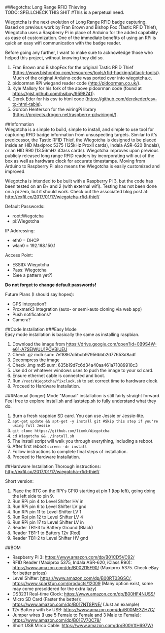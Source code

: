 #Wiegotcha: Long Range RFID Thieving  
TODO: SPELLCHECK THIS SHIT #This is a perpetual need.  
  
Wiegotcha is the next evolution of Long Range RFID badge capturing. Based on previous work by Fran Brown and Bishop Fox (Tastic RFID Thief), Wiegotcha uses a Raspberry Pi in place of Arduino for the added capability as ease of customization. One of the immediate benefits of using an RPi is quick an easy wifi communication with the badge reader.  
  
Before going any further, I want to make sure to acknowledge those who helped this project, without knowing they did so.  
1. Fran Brown and BishopFox for the original Tastic RFID Thief (https://www.bishopfox.com/resources/tools/rfid-hacking/attack-tools/). Much of the original Arduino code was ported over into wiegotcha.c.  
2. pidoorman RPi wiegand reader code (http://pidoorman.co.uk/).  
3. Kyle Mallory for his fork of the above pidoorman code (found at https://gist.github.com/hsiboy/9598741).  
4. Derek Eder for his csv to html code (https://github.com/derekeder/csv-to-html-table).  
5. Gordon Henterson for the wiringPi library (https://projects.drogon.net/raspberry-pi/wiringpi/).  
  
##Information  
Wiegotcha is a simple to build, simple to install, and simple to use tool for capturing RFID badge information from unsuspecting targets. Similar to it's predicessor, the Tastic RFID Thief, the Wiegotcha is designed to be placed inside an HID Maxiprox 5375 (125kHz ProxII cards), Indala ASR-620 (Indala), or an HID R90 (13.56mHz iClass cards). Wiegotcha improves upon previous publicly released long range RFID readers by incorporating wifi out of the box as well as hardware clock for accurate timestamps. Moving from Arduino to Raspberry Pi also means the Wiegotcha is easily customized and improved.  
  
Wiegotcha is intended to be built with a Raspberry Pi 3, but the code has been tested on an B+ and 2 (with external wifi). Testing has not been done on a pi zero, but it should work. Check out the associated blog post at: http://exfil.co/2017/01/17/wiegotcha-rfid-thief/  
  
Default Passwords:  
* root:Wiegotcha  
* pi:Wiegotcha  
  
IP Addressing:  
* eth0 = DHCP  
* wlan0 = 192.168.150.1  
  
Access Point:  
* ESSID: Wiegotcha  
* Pass: Wiegotcha  
* (See a pattern yet?)  
  
**Do not forget to change default passwords!**  
  
Future Plans (I should say hopes):  
* GPS Integration?  
* Proxmark3 Integration (auto- or semi-auto cloning via web app)  
* Push notifications?  
* Camera?    
  
##Code Installation
###Easy Mode  
Easy mode installation is basically the same as installing raspbian.  
1. Download the image from https://drive.google.com/open?id=0B9S4W-e61-A7SElWUU1POVBiUEU  
2. Check .gz md5 sum: 7ef8867d5bcb97956bbb2d77653d8adf  
3. Decompress the image  
4. Check .img md5 sum: 635b19d7c6d34a40aa461a71089910c3  
5. Use dd or whatever windows uses to push the image to your sd card.  
6. Ensure ethernet cable is connected and boot.  
7. Run `/root/Wiegotcha/fixclock.sh` to set correct time to hardware clock.  
8. Proceed to Hardware Installation.  
  
###Manual (longer) Mode
"Manual" installation is still fairly straight forward. Feel free to explore install.sh and laststep.sh to fully understand what they do.  
1. Burn a fresh raspbian SD card. You can use Jessie or Jessie-lite.  
2. `apt-get update && apt-get -y install git #Skip this step if you're using full Jessie`  
3. `git clone https://github.com/lixmk/Wiegotcha`  
4. `cd Wiegotcha && ./install.sh`  
5. The install script will walk you through everything, including a reboot.  
6. After first reboot `screen -dr install`  
7. Follow instructions to complete final steps of installation.  
8. Proceed to Hardware Installation.  
  
##Hardware Installation
Thorough instructions: http://exfil.co/2017/01/17/wiegotcha-rfid-thief/

Short version:  
1. Place the RTC on the RPi's GPIO starting at pin 1 (top left), going doing the left side to pin 9.  
2. Run RPi pin 4 to Level Shifter HV in    
3. Run RPi pin 6 to Level Shifter LV gnd  
4. Run RPi pin 11 to Level Shifter LV 1  
5. Run Rpi pin 12 to Level Shifter LV 4  
6. Run RPi pin 17 to Level Shifter LV in  
7. Reader TB1-3 to Battery Ground (Black)  
8. Reader TB1-1 to Battery 12v (Red)  
9. Reader TB1-2 to Level Shifter HV gnd


##BOM
* Raspberry Pi 3: https://www.amazon.com/dp/B01CD5VC92/  
* RFID Reader (Maxiprox 5375, Indala ASR-620, iClass R90): https://www.amazon.com/dp/B002I15F90/ (Maxiprox 5375. Check eBay for better prices)  
* Level Shifter: https://www.amazon.com/dp/B00RT03GSC/, https://www.sparkfun.com/products/12009 (Many option exist, some may come presoldered for the extra lazy)  
* DS3231 Real-time Clock: https://www.amazon.com/dp/B00HF4NUSS/  
* Micro SD Card (Faster the better): https://www.amazon.com/dp/B017NT8PNE/ (Just an example)  
* 12v Battery with 5v USB: https://www.amazon.com/dp/B00ME3ZH7C/  
* Jumper wires (I use 5 Female to Female and 3 Male to Female): https://www.amazon.com/dp/B01EV70C78/  
* Short USB Mirco Cable: https://www.amazon.com/dp/B00VXH697W/  

